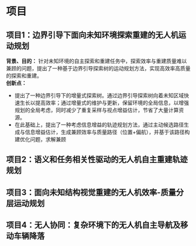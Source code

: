 # 项目
## 项目1：边界引导下面向未知环境探索重建的无人机运动规划
**背景、目的：** 针对未知环境的自主探索和重建任务中，探索效率与重建质量难以兼顾的问题，提出了一种基于边界引导探索树的运动规划方法，实现高效率高质量的探索和重建。  
**创新点：**
+ 提出了一种边界引导下的增量式探索树。通过边界引导探索树向着未知区域快速生长以提高效率；通过增量式的维护与更新，保留环境的全局信息，以增强规划的全局考虑，同时减少了重复采样与视点增益估计，节省了大量计算资源。
+ 在此基础上，提出了一种考虑信息增益的轨迹规划方法，通过主动候选路径生成与信息增益估计，生成兼顾效率与质量路径（位置+偏航），并基于该路径构建优化问题，求解兼顾





## 项目2：语义和任务相关性驱动的无人机自主重建轨迹规划

## 项目3：面向未知结构视觉重建的无人机效率-质量分层运动规划

## 项目4：无人协同：复杂环境下的无人机自主导航及移动车辆降落